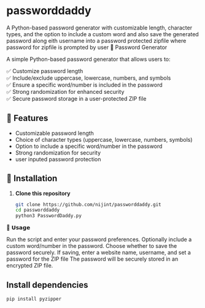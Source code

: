 # passworddaddy
A Python-based password generator with customizable length, character types, and the option to include a custom word and also save the generated password along eith username into a password protected zipfile where password for  zipfile is prompted by user
 🔐 Password Generator

A simple Python-based password generator that allows users to:

✅ Customize password length  
✅ Include/exclude uppercase, lowercase, numbers, and symbols  
✅ Ensure a specific word/number is included in the password  
✅ Strong randomization for enhanced security  
✅ Secure password storage in a user-protected ZIP file   

## 🚀 Features
- Customizable password length
- Choice of character types (uppercase, lowercase, numbers, symbols)
- Option to include a specific word/number in the password
- Strong randomization for security
- user inputed password protection

## 📌 Installation
1. **Clone this repository**  
   ```bash
   git clone https://github.com/nijint/passworddaddy.git
   cd passworddaddy
   python3 PasswordDaddy.py
   
📜 𝗨𝘀𝗮𝗴𝗲
  
   Run the script and enter your password preferences.
   Optionally include a custom word/number in the password.
   Choose whether to save the password securely.
   If saving, enter a website name, username, and set a password for the ZIP file 
   The password will be securely stored in an encrypted ZIP file.

## Install dependencies  
```bash
pip install pyzipper 






